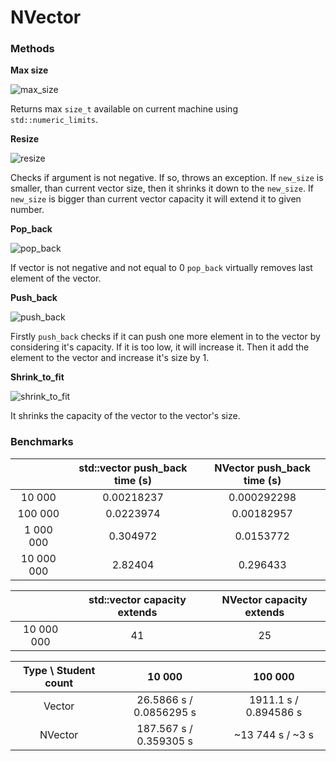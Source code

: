 # NVector

### Methods

__Max size__

![max_size](https://puu.sh/DxSQL/7b2b3a5806.png)

Returns max `size_t` available on current machine using 
`std::numeric_limits`.

__Resize__

![resize](https://puu.sh/DxSTE/046f4753da.png)

Checks if argument is not negative. If so, throws an exception. If 
`new_size` is smaller, than current vector size, then it shrinks it
down to the `new_size`. If `new_size` is bigger than current vector
capacity it will extend it to given number.

__Pop_back__

![pop_back](https://puu.sh/DxSXd/38751939e8.png)

If vector is not negative and not equal to 0 `pop_back` virtually
removes last element of the vector.

__Push_back__

![push_back](https://puu.sh/DxSZh/037b280b2b.png)

Firstly `push_back` checks if it can push one more element in to the
vector by considering it's capacity. If it is too low, it will increase
it. Then it add the element to the vector and increase it's size by 1.

__Shrink_to_fit__

![shrink_to_fit](https://puu.sh/DyM35/1aaaecbf53.png)

It shrinks the capacity of the vector to the vector's size.


### Benchmarks
| | std::vector push_back time (s) | NVector push_back time (s) |
| :---: | :---: | :---: |
| 10 000 | 0.00218237 | 0.000292298 |
| 100 000 | 0.0223974 | 0.00182957 |
| 1 000 000 | 0.304972 | 0.0153772 |
| 10 000 000 | 2.82404 | 0.296433 |

| | std::vector capacity extends | NVector capacity extends |
| :---: | :---: | :---: |
| 10 000 000 | 41 | 25 |

| Type \ Student count | 10 000 | 100 000 |
| :---: | :---: | :---: |
| Vector | 26.5866 s / 0.0856295 s | 1911.1 s / 0.894586 s |
| NVector | 187.567 s / 0.359305 s | ~13 744 s / ~3 s |
